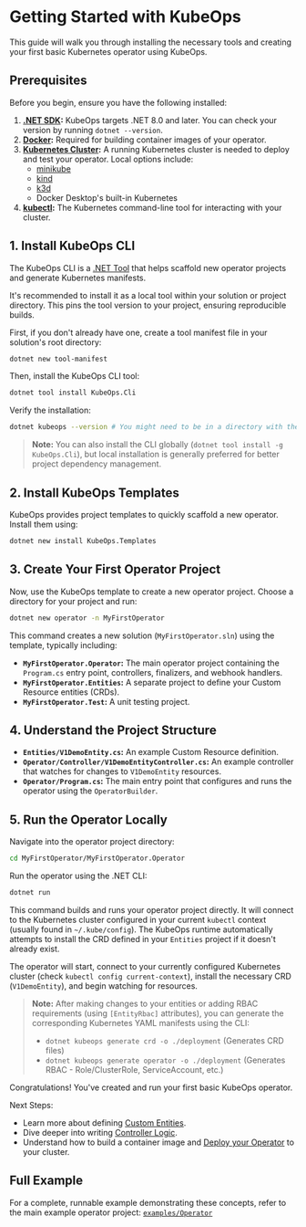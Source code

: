 # Getting Started with KubeOps

This guide will walk you through installing the necessary tools and creating your first basic Kubernetes operator using KubeOps.

## Prerequisites

Before you begin, ensure you have the following installed:

1.  **[.NET SDK](https://dotnet.microsoft.com/download):** KubeOps targets .NET 8.0 and later. You can check your version by running `dotnet --version`.
2.  **[Docker](https://www.docker.com/get-started):** Required for building container images of your operator.
3.  **[Kubernetes Cluster](https://kubernetes.io/docs/setup/):** A running Kubernetes cluster is needed to deploy and test your operator. Local options include:
    *   [minikube](https://minikube.sigs.k8s.io/docs/start/)
    *   [kind](https://kind.sigs.k8s.io/docs/user/quick-start/)
    *   [k3d](https://k3d.io/)
    *   Docker Desktop's built-in Kubernetes
4.  **[kubectl](https://kubernetes.io/docs/tasks/tools/install-kubectl/):** The Kubernetes command-line tool for interacting with your cluster.

## 1. Install KubeOps CLI

The KubeOps CLI is a [.NET Tool](https://docs.microsoft.com/en-us/dotnet/core/tools/global-tools) that helps scaffold new operator projects and generate Kubernetes manifests.

It's recommended to install it as a local tool within your solution or project directory. This pins the tool version to your project, ensuring reproducible builds.

First, if you don't already have one, create a tool manifest file in your solution's root directory:

```bash
dotnet new tool-manifest
```

Then, install the KubeOps CLI tool:

```bash
dotnet tool install KubeOps.Cli
```

Verify the installation:

```bash
dotnet kubeops --version # You might need to be in a directory with the tool-manifest
```

> **Note:** You can also install the CLI globally (`dotnet tool install -g KubeOps.Cli`), but local installation is generally preferred for better project dependency management.

## 2. Install KubeOps Templates

KubeOps provides project templates to quickly scaffold a new operator. Install them using:

```bash
dotnet new install KubeOps.Templates
```

## 3. Create Your First Operator Project

Now, use the KubeOps template to create a new operator project. Choose a directory for your project and run:

```bash
dotnet new operator -n MyFirstOperator
```

This command creates a new solution (`MyFirstOperator.sln`) using the template, typically including:

*   **`MyFirstOperator.Operator`:** The main operator project containing the `Program.cs` entry point, controllers, finalizers, and webhook handlers.
*   **`MyFirstOperator.Entities`:** A separate project to define your Custom Resource entities (CRDs).
*   **`MyFirstOperator.Test`:** A unit testing project.

## 4. Understand the Project Structure

*   **`Entities/V1DemoEntity.cs`:** An example Custom Resource definition.
*   **`Operator/Controller/V1DemoEntityController.cs`:** An example controller that watches for changes to `V1DemoEntity` resources.
*   **`Operator/Program.cs`:** The main entry point that configures and runs the operator using the `OperatorBuilder`.

## 5. Run the Operator Locally

Navigate into the operator project directory:

```bash
cd MyFirstOperator/MyFirstOperator.Operator
```

Run the operator using the .NET CLI:

```bash
dotnet run
```

This command builds and runs your operator project directly. It will connect to the Kubernetes cluster configured in your current `kubectl` context (usually found in `~/.kube/config`). The KubeOps runtime automatically attempts to install the CRD defined in your `Entities` project if it doesn't already exist.

The operator will start, connect to your currently configured Kubernetes cluster (check `kubectl config current-context`), install the necessary CRD (`V1DemoEntity`), and begin watching for resources.

> **Note:** After making changes to your entities or adding RBAC requirements (using `[EntityRbac]` attributes), you can generate the corresponding Kubernetes YAML manifests using the CLI:
> *   `dotnet kubeops generate crd -o ./deployment` (Generates CRD files)
> *   `dotnet kubeops generate operator -o ./deployment` (Generates RBAC - Role/ClusterRole, ServiceAccount, etc.)

Congratulations! You've created and run your first basic KubeOps operator.

Next Steps:

*   Learn more about defining [Custom Entities](./custom-entities.md).
*   Dive deeper into writing [Controller Logic](./controllers.md).
*   Understand how to build a container image and [Deploy your Operator](./deployment.md) to your cluster.

## Full Example

For a complete, runnable example demonstrating these concepts, refer to the main example operator project:
[`examples/Operator`](../examples/Operator)
